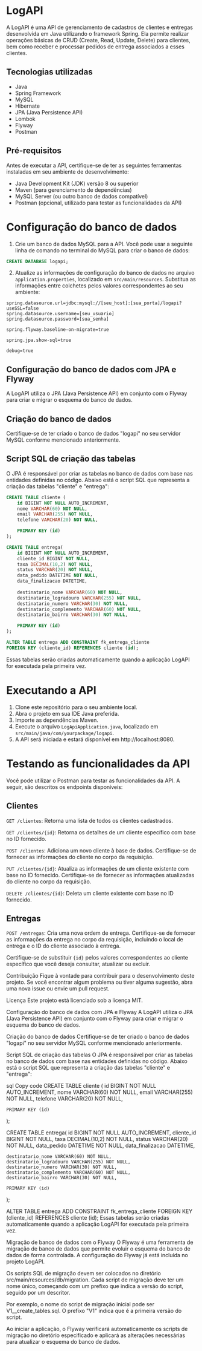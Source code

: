 <h1><b>LogAPI</h1></b>

A LogAPI é uma API de gerenciamento de cadastros de clientes e entregas desenvolvida em Java utilizando o framework Spring. Ela permite realizar operações básicas de CRUD (Create, Read, Update, Delete) para clientes, bem como receber e processar pedidos de entrega associados a esses clientes.

<h2><b>Tecnologias utilizadas</h2></b>

 - Java
 - Spring Framework
 - MySQL
 - Hibernate
 - JPA (Java Persistence API)
 - Lombok
 - Flyway
 - Postman

<h2><b>Pré-requisitos</h2></b>

Antes de executar a API, certifique-se de ter as seguintes ferramentas instaladas em seu ambiente de desenvolvimento:

 - Java Development Kit (JDK) versão 8 ou superior
 - Maven (para gerenciamento de dependências)
 - MySQL Server (ou outro banco de dados compatível)
 - Postman (opcional, utilizado para testar as funcionalidades da API)

<h1><b>Configuração do banco de dados</h1></b>

1. Crie um banco de dados MySQL para a API. Você pode usar a seguinte linha de comando no terminal do MySQL para criar o banco de dados:

~~~sql
CREATE DATABASE logapi;
~~~

2. Atualize as informações de configuração do banco de dados no arquivo `application.properties`, localizado em `src/main/resources`. Substitua as informações entre colchetes pelos valores correspondentes ao seu ambiente:

~~~properties
spring.datasource.url=jdbc:mysql://[seu_host]:[sua_porta]/logapi?useSSL=false
spring.datasource.username=[seu_usuario]
spring.datasource.password=[sua_senha]

spring.flyway.baseline-on-migrate=true

spring.jpa.show-sql=true

debug=true
~~~

<h2><b>Configuração do banco de dados com JPA e Flyway</h2></b>

A LogAPI utiliza o JPA (Java Persistence API) em conjunto com o Flyway para criar e migrar o esquema do banco de dados.

<h2><b>Criação do banco de dados</h2></b>

Certifique-se de ter criado o banco de dados "logapi" no seu servidor MySQL conforme mencionado anteriormente.

<h2><b>Script SQL de criação das tabelas</h2></b>

O JPA é responsável por criar as tabelas no banco de dados com base nas entidades definidas no código. Abaixo está o script SQL que representa a criação das tabelas "cliente" e "entrega":

~~~sql
CREATE TABLE cliente (
    id BIGINT NOT NULL AUTO_INCREMENT,
    nome VARCHAR(60) NOT NULL,
    email VARCHAR(255) NOT NULL,
    telefone VARCHAR(20) NOT NULL,

    PRIMARY KEY (id)
);

CREATE TABLE entrega(
    id BIGINT NOT NULL AUTO_INCREMENT,
    cliente_id BIGINT NOT NULL,
    taxa DECIMAL(10,2) NOT NULL,
    status VARCHAR(20) NOT NULL,
    data_pedido DATETIME NOT NULL,
    data_finalizacao DATETIME,
    
    destinatario_nome VARCHAR(60) NOT NULL,
    destinatario_logradouro VARCHAR(255) NOT NULL,
    destinatario_numero VARCHAR(30) NOT NULL,
    destinatario_complemento VARCHAR(60) NOT NULL,
    destinatario_bairro VARCHAR(30) NOT NULL,

    PRIMARY KEY (id)
);

ALTER TABLE entrega ADD CONSTRAINT fk_entrega_cliente
FOREIGN KEY (cliente_id) REFERENCES cliente (id);
~~~

Essas tabelas serão criadas automaticamente quando a aplicação LogAPI for executada pela primeira vez.

<h1><b>Executando a API</h1></b>

1. Clone este repositório para o seu ambiente local.
2. Abra o projeto em sua IDE Java preferida.
3. Importe as dependências Maven.
4. Execute o arquivo `LogApiApplication.java`, localizado em `src/main/java/com/yourpackage/logapi`.
5. A API será iniciada e estará disponível em http://localhost:8080.


<h1><b>Testando as funcionalidades da API</h1></b>

Você pode utilizar o Postman para testar as funcionalidades da API. A seguir, são descritos os endpoints disponíveis:

<h2><b>Clientes</h2></b>

`GET /clientes`: Retorna uma lista de todos os clientes cadastrados.

`GET /clientes/{id}`: Retorna os detalhes de um cliente específico com base no ID fornecido.

`POST /clientes`: Adiciona um novo cliente à base de dados. Certifique-se de fornecer as informações do cliente no corpo da requisição.

`PUT /clientes/{id}`: Atualiza as informações de um cliente existente com base no ID fornecido. Certifique-se de fornecer as informações atualizadas do cliente no corpo da requisição.

`DELETE /clientes/{id}`: Deleta um cliente existente com base no ID fornecido.

<h2><b>Entregas</h2></b>

`POST /entregas`: Cria uma nova ordem de entrega. Certifique-se de fornecer as informações da entrega no corpo da requisição, incluindo o local de entrega e o ID do cliente associado à entrega.

Certifique-se de substituir `{id}` pelos valores correspondentes ao cliente específico que você deseja consultar, atualizar ou excluir.

Contribuição
Fique à vontade para contribuir para o desenvolvimento deste projeto. Se você encontrar algum problema ou tiver alguma sugestão, abra uma nova issue ou envie um pull request.

Licença
Este projeto está licenciado sob a licença MIT.

Configuração do banco de dados com JPA e Flyway
A LogAPI utiliza o JPA (Java Persistence API) em conjunto com o Flyway para criar e migrar o esquema do banco de dados.

Criação do banco de dados
Certifique-se de ter criado o banco de dados "logapi" no seu servidor MySQL conforme mencionado anteriormente.

Script SQL de criação das tabelas
O JPA é responsável por criar as tabelas no banco de dados com base nas entidades definidas no código. Abaixo está o script SQL que representa a criação das tabelas "cliente" e "entrega":

sql
Copy code
CREATE TABLE cliente (
    id BIGINT NOT NULL AUTO_INCREMENT,
    nome VARCHAR(60) NOT NULL,
    email VARCHAR(255) NOT NULL,
    telefone VARCHAR(20) NOT NULL,

    PRIMARY KEY (id)
);

CREATE TABLE entrega(
    id BIGINT NOT NULL AUTO_INCREMENT,
    cliente_id BIGINT NOT NULL,
    taxa DECIMAL(10,2) NOT NULL,
    status VARCHAR(20) NOT NULL,
    data_pedido DATETIME NOT NULL,
    data_finalizacao DATETIME,
    
    destinatario_nome VARCHAR(60) NOT NULL,
    destinatario_logradouro VARCHAR(255) NOT NULL,
    destinatario_numero VARCHAR(30) NOT NULL,
    destinatario_complemento VARCHAR(60) NOT NULL,
    destinatario_bairro VARCHAR(30) NOT NULL,

    PRIMARY KEY (id)
);

ALTER TABLE entrega ADD CONSTRAINT fk_entrega_cliente
FOREIGN KEY (cliente_id) REFERENCES cliente (id);
Essas tabelas serão criadas automaticamente quando a aplicação LogAPI for executada pela primeira vez.

Migração de banco de dados com o Flyway
O Flyway é uma ferramenta de migração de banco de dados que permite evoluir o esquema do banco de dados de forma controlada. A configuração do Flyway já está incluída no projeto LogAPI.

Os scripts SQL de migração devem ser colocados no diretório src/main/resources/db/migration. Cada script de migração deve ter um nome único, começando com um prefixo que indica a versão do script, seguido por um descritor.

Por exemplo, o nome do script de migração inicial pode ser V1__create_tables.sql. O prefixo "V1" indica que é a primeira versão do script.

Ao iniciar a aplicação, o Flyway verificará automaticamente os scripts de migração no diretório especificado e aplicará as alterações necessárias para atualizar o esquema do banco de dados.